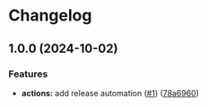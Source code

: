 # Changelog

## 1.0.0 (2024-10-02)


### Features

* **actions:** add release automation ([#1](https://github.com/Sinderella/sbom2tree/issues/1)) ([78a6960](https://github.com/Sinderella/sbom2tree/commit/78a696083d58b8c993d6bf1e96d5c70e4d748676))
